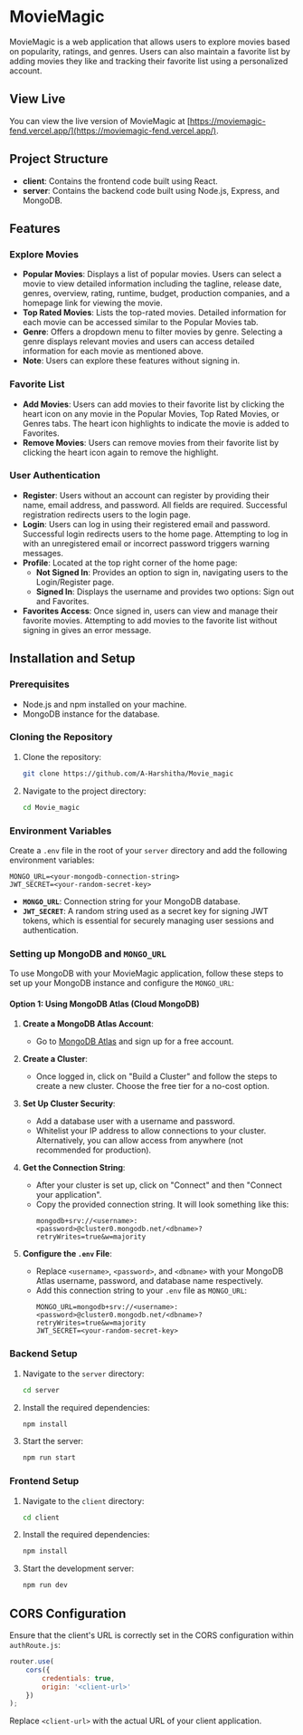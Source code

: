 # MovieMagic

MovieMagic is a web application that allows users to explore movies based on popularity, ratings, and genres. Users can also maintain a favorite list by adding movies they like and tracking their favorite list using a personalized account.

## View Live

You can view the live version of MovieMagic at [https://moviemagic-fend.vercel.app/](https://moviemagic-fend.vercel.app/).

## Project Structure

- **client**: Contains the frontend code built using React.
- **server**: Contains the backend code built using Node.js, Express, and MongoDB.

## Features

### Explore Movies
- **Popular Movies**: Displays a list of popular movies. Users can select a movie to view detailed information including the tagline, release date, genres, overview, rating, runtime, budget, production companies, and a homepage link for viewing the movie.
- **Top Rated Movies**: Lists the top-rated movies. Detailed information for each movie can be accessed similar to the Popular Movies tab.
- **Genre**: Offers a dropdown menu to filter movies by genre. Selecting a genre displays relevant movies and users can access detailed information for each movie as mentioned above.
- **Note**: Users can explore these features without signing in.

### Favorite List
- **Add Movies**: Users can add movies to their favorite list by clicking the heart icon on any movie in the Popular Movies, Top Rated Movies, or Genres tabs. The heart icon highlights to indicate the movie is added to Favorites.
- **Remove Movies**: Users can remove movies from their favorite list by clicking the heart icon again to remove the highlight.

### User Authentication
- **Register**: Users without an account can register by providing their name, email address, and password. All fields are required. Successful registration redirects users to the login page.
- **Login**: Users can log in using their registered email and password. Successful login redirects users to the home page. Attempting to log in with an unregistered email or incorrect password triggers warning messages.
- **Profile**: Located at the top right corner of the home page:
  - **Not Signed In**: Provides an option to sign in, navigating users to the Login/Register page.
  - **Signed In**: Displays the username and provides two options: Sign out and Favorites.
- **Favorites Access**: Once signed in, users can view and manage their favorite movies. Attempting to add movies to the favorite list without signing in gives an error message.

## Installation and Setup

### Prerequisites
- Node.js and npm installed on your machine.
- MongoDB instance for the database.

### Cloning the Repository
1. Clone the repository:
   ```bash
   git clone https://github.com/A-Harshitha/Movie_magic
   ```
2. Navigate to the project directory:
   ```bash
   cd Movie_magic
   ```

### Environment Variables
Create a `.env` file in the root of your `server` directory and add the following environment variables:

```
MONGO_URL=<your-mongodb-connection-string>
JWT_SECRET=<your-random-secret-key>
```
- **`MONGO_URL`**: Connection string for your MongoDB database.
- **`JWT_SECRET`**: A random string used as a secret key for signing JWT tokens, which is essential for securely managing user sessions and authentication.

### Setting up MongoDB and `MONGO_URL`

To use MongoDB with your MovieMagic application, follow these steps to set up your MongoDB instance and configure the `MONGO_URL`:

#### Option 1: Using MongoDB Atlas (Cloud MongoDB)

1. **Create a MongoDB Atlas Account**:
   - Go to [MongoDB Atlas](https://www.mongodb.com/cloud/atlas) and sign up for a free account.

2. **Create a Cluster**:
   - Once logged in, click on "Build a Cluster" and follow the steps to create a new cluster. Choose the free tier for a no-cost option.

3. **Set Up Cluster Security**:
   - Add a database user with a username and password.
   - Whitelist your IP address to allow connections to your cluster. Alternatively, you can allow access from anywhere (not recommended for production).

4. **Get the Connection String**:
   - After your cluster is set up, click on "Connect" and then "Connect your application".
   - Copy the provided connection string. It will look something like this:
     ```
     mongodb+srv://<username>:<password>@cluster0.mongodb.net/<dbname>?retryWrites=true&w=majority
     ```

5. **Configure the `.env` File**:
   - Replace `<username>`, `<password>`, and `<dbname>` with your MongoDB Atlas username, password, and database name respectively.
   - Add this connection string to your `.env` file as `MONGO_URL`:
     ```env
     MONGO_URL=mongodb+srv://<username>:<password>@cluster0.mongodb.net/<dbname>?retryWrites=true&w=majority
     JWT_SECRET=<your-random-secret-key>
     ```

### Backend Setup
1. Navigate to the `server` directory:
   ```bash
   cd server
   ```
2. Install the required dependencies:
   ```bash
   npm install
   ```
3. Start the server:
   ```bash
   npm run start
   ```

### Frontend Setup
1. Navigate to the `client` directory:
   ```bash
   cd client
   ```
2. Install the required dependencies:
   ```bash
   npm install
   ```
3. Start the development server:
   ```bash
   npm run dev
   ```

## CORS Configuration
Ensure that the client's URL is correctly set in the CORS configuration within `authRoute.js`:

```javascript
router.use(
    cors({
        credentials: true,
        origin: '<client-url>'
    })
);
```
Replace `<client-url>` with the actual URL of your client application.

